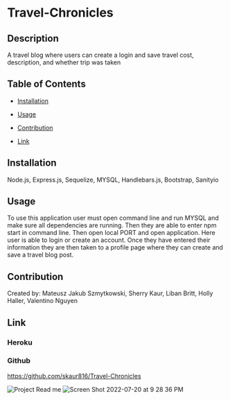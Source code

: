 # Travel-Chronicles

## Description 
A travel blog where users can create a login and save travel cost, description, and whether trip was taken 

## Table of Contents
* [Installation](#installation)

* [Usage](#usage)

* [Contribution](#contribution)

* [Link](#link)

## Installation
Node.js, Express.js, Sequelize, MYSQL, Handlebars.js, Bootstrap, Sanityio

## Usage 
To use this application user must open command line and run MYSQL and make sure all dependencies are running. Then they are able to enter npm start in command line. Then open local PORT and open application. Here user is able to login or create an account. Once they have entered their information they are then taken to a profile page where they can create and save a travel blog post. 

## Contribution
Created by: Mateusz Jakub Szmytkowski, Sherry Kaur, Liban Britt, Holly Haller, Valentino Nguyen 

## Link

### Heroku

### Github
https://github.com/skaur816/Travel-Chronicles


![Project Read me ](https://user-images.githubusercontent.com/100663920/180130136-1944c744-af7b-4f31-a318-f06b2e3576bd.png)
![Screen Shot 2022-07-20 at 9 28 36 PM](https://user-images.githubusercontent.com/100663920/180130167-b403b98c-7b98-40c1-aa32-9ae7c2c4010a.png)
